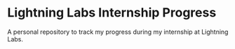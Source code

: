 # Lightning Labs Internship Progress
A personal repository to track my progress during my internship at Lightning Labs.
